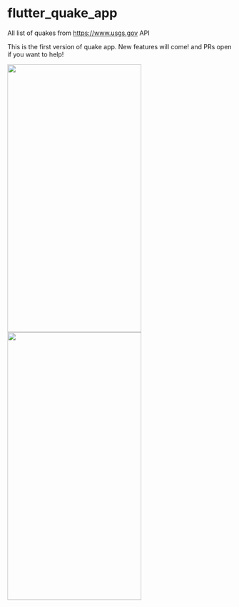# flutter_quake_app

All list of quakes from https://www.usgs.gov API

This is the first version of quake app. New features will come! and PRs open if you want to help!

<img src="https://user-images.githubusercontent.com/13484562/53156825-4004bc80-35d1-11e9-9c07-6dbd6131d662.png" height="600" width="300"> <img src="https://user-images.githubusercontent.com/13484562/53157299-3fb8f100-35d2-11e9-89ce-48ff1d894df9.png" height="600" width="300">



